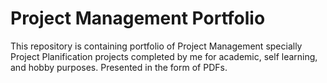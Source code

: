 # Project Management Portfolio
This repository is containing portfolio of Project Management specially Project Planification projects completed by me for academic, self learning, and hobby purposes. Presented in the form of PDFs.
